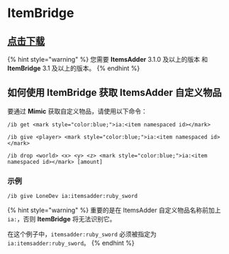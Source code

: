 # ItemBridge

## [点击下载](https://www.spigotmc.org/resources/77080/)

{% hint style="warning" %}
您需要 **ItemsAdder** 3.1.0 及以上的版本 和 **ItemBridge** 3.1 及以上的版本。
{% endhint %}

## 如何使用 ItemBridge 获取 ItemsAdder 自定义物品

要通过 **Mimic** 获取自定义物品，请使用以下命令：

`/ib get <mark style="color:blue;">ia:<item namespaced id></mark>`

`/ib give <player> <mark style="color:blue;">ia:<item namespaced id></mark>`

`/ib drop <world> <x> <y> <z> <mark style="color:blue;">ia:<item namespaced id></mark> [amount]`

### 示例

`/ib give LoneDev ia:itemsadder:ruby_sword`

{% hint style="warning" %}
重要的是在 ItemsAdder 自定义物品名称前加上 `ia:`，否则 **ItemBridge** 将无法识别它。

在这个例子中，`itemsadder:ruby_sword` 必须被指定为 `ia:itemsadder:ruby_sword`。
{% endhint %}
